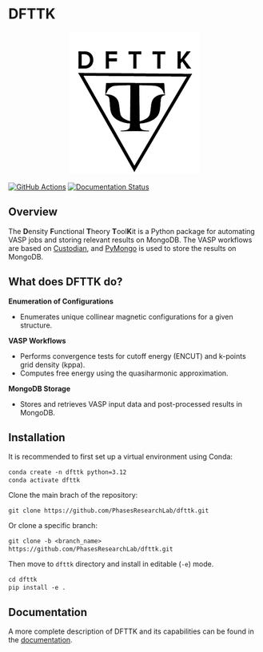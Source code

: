 # DFTTK 
<p align="center">
    <img src="docs/_static/dfttk_logo.png" alt="DFTTK Logo">
</p>

[![GitHub Actions](https://github.com/PhasesResearchLab/dfttk/actions/workflows/test.yaml/badge.svg)](https://github.com/PhasesResearchLab/dfttk/actions/workflows/test.yaml)
[![Documentation Status](https://readthedocs.org/projects/dfttk/badge/?version=main)](https://www.dfttk.org/en/main/?badge=main)

## Overview
The **D**ensity **F**unctional **T**heory **T**ool**K**it is a Python package for automating VASP jobs and storing relevant results on MongoDB. The VASP workflows are based on [Custodian](https://github.com/materialsproject/custodian), and [PyMongo](https://github.com/mongodb/mongo-python-driver) is used to store the results on MongoDB.

## What does DFTTK do?

**Enumeration of Configurations**

- Enumerates unique collinear magnetic configurations for a given structure.

**VASP Workflows**

- Performs convergence tests for cutoff energy (ENCUT) and k-points grid density (kppa).
- Computes free energy using the quasiharmonic approximation.

**MongoDB Storage**

- Stores and retrieves VASP input data and post-processed results in MongoDB.


## Installation
It is recommended to first set up a virtual environment using Conda:

    conda create -n dfttk python=3.12      
    conda activate dfttk

Clone the main brach of the repository:
    
    git clone https://github.com/PhasesResearchLab/dfttk.git

Or clone a specific branch:
    
    git clone -b <branch_name> https://github.com/PhasesResearchLab/dfttk.git

  Then move to `dfttk` directory and install in editable (`-e`) mode.

    cd dfttk
    pip install -e .

## Documentation
A more complete description of DFTTK and its capabilities can be found in the [documentation](https://vasp-job-automation.readthedocs.io/en/latest/index.html). 
